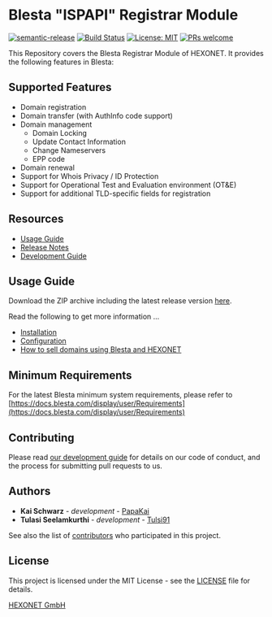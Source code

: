 # Blesta "ISPAPI" Registrar Module #

[![semantic-release](https://img.shields.io/badge/%20%20%F0%9F%93%A6%F0%9F%9A%80-semantic--release-e10079.svg)](https://github.com/semantic-release/semantic-release)
[![Build Status](https://travis-ci.com/hexonet/blesta-ispapi-registrar.svg?branch=master)](https://travis-ci.com/hexonet/blesta-ispapi-registrar)
[![License: MIT](https://img.shields.io/badge/License-MIT-blue.svg)](https://opensource.org/licenses/MIT)
[![PRs welcome](https://img.shields.io/badge/PRs-welcome-brightgreen.svg)](https://github.com/hexonet/php-sdk/blob/master/CONTRIBUTING.md)

This Repository covers the Blesta Registrar Module of HEXONET. It provides the following features in Blesta:

## Supported Features ##

* Domain registration
* Domain transfer (with AuthInfo code support)
* Domain management
  * Domain Locking 
  * Update Contact Information
  * Change Nameservers
  * EPP code
* Domain renewal
* Support for Whois Privacy / ID Protection
* Support for Operational Test and Evaluation environment (OT&E)
* Support for additional TLD-specific fields for registration


## Resources ##

* [Usage Guide](https://github.com/hexonet/blesta-ispapi-registrar/wiki/Usage-Guide)
* [Release Notes](https://github.com/hexonet/blesta-ispapi-registrar/releases)
* [Development Guide](https://github.com/hexonet/blesta-ispapi-registrar/wiki/Development-Guide)


## Usage Guide ##

Download the ZIP archive including the latest release version [here](https://github.com/hexonet/blesta-ispapi-registrar/raw/master/blesta-ispapi-registrar-latest.zip).

Read the following to get more information ...
  * [Installation](https://github.com/hexonet/blesta-ispapi-registrar/wiki/Usage-Guide#installation)
  * [Configuration](https://github.com/hexonet/blesta-ispapi-registrar/wiki/Usage-Guide#configuration)
  * [How to sell domains using Blesta and HEXONET](https://github.com/hexonet/blesta-ispapi-registrar/wiki/Usage-Guide#how-to-sell-domains-using-blesta-and-hexonet)


## Minimum Requirements ##

For the latest Blesta minimum system requirements, please refer to
[https://docs.blesta.com/display/user/Requirements](https://docs.blesta.com/display/user/Requirements)

## Contributing ##

Please read [our development guide](https://github.com/hexonet/blesta-ispapi-registrar/wiki/Development-Guide) for details on our code of conduct, and the process for submitting pull requests to us.

## Authors ##

* **Kai Schwarz** - *development* - [PapaKai](https://github.com/papakai)
* **Tulasi Seelamkurthi** - *development* - [Tulsi91](https://github.com/tulsi91)

See also the list of [contributors](https://github.com/hexonet/blesta-ispapi-registrar/graphs/contributors) who participated in this project.

## License ##

This project is licensed under the MIT License - see the [LICENSE](https://github.com/hexonet/blesta-ispapi-registrar/blob/master/LICENSE) file for details.

[HEXONET GmbH](https://hexonet.net)
